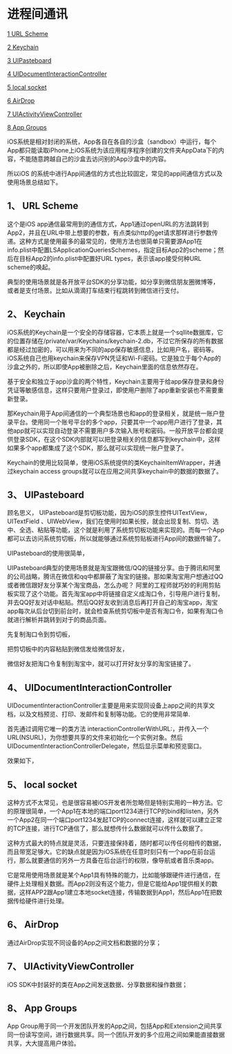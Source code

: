 # 进程间通讯

[1 URL Scheme](https://blog.csdn.net/kuangdacaikuang/article/details/78891379#1-url-scheme)

[2 Keychain](https://blog.csdn.net/kuangdacaikuang/article/details/78891379#2-keychain)

[3 UIPasteboard](https://blog.csdn.net/kuangdacaikuang/article/details/78891379#3-uipasteboard)

[4 UIDocumentInteractionController](https://blog.csdn.net/kuangdacaikuang/article/details/78891379#4-uidocumentinteractioncontroller)

[5 local socket](https://blog.csdn.net/kuangdacaikuang/article/details/78891379#5-local-socket)

[6 AirDrop](https://blog.csdn.net/kuangdacaikuang/article/details/78891379#6-airdrop)

[7 UIActivityViewController](https://blog.csdn.net/kuangdacaikuang/article/details/78891379#7-uiactivityviewcontroller)

[8 App Groups](https://blog.csdn.net/kuangdacaikuang/article/details/78891379#8-app-groups)

iOS系统是相对封闭的系统，App各自在各自的沙盒（sandbox）中运行，每个App都只能读取iPhone上iOS系统为该应用程序程序创建的文件夹AppData下的内容，不能随意跨越自己的沙盒去访问别的App沙盒中的内容。

所以iOS 的系统中进行App间通信的方式也比较固定，常见的app间通信方式以及使用场景总结如下。

## **1、 URL Scheme**

这个是iOS app通信最常用到的通信方式，App1通过openURL的方法跳转到App2，并且在URL中带上想要的参数，有点类似http的get请求那样进行参数传递。这种方式是使用最多的最常见的，使用方法也很简单只需要源App1在info.plist中配置LSApplicationQueriesSchemes，指定目标App2的scheme；然后在目标App2的info.plist中配置好URL types，表示该app接受何种URL scheme的唤起。

典型的使用场景就是各开放平台SDK的分享功能，如分享到微信朋友圈微博等，或者是支付场景。比如从滴滴打车结束行程跳转到微信进行支付。

## **2、 Keychain**

iOS系统的Keychain是一个安全的存储容器，它本质上就是一个sqllite数据库，它的位置存储在/private/var/Keychains/keychain-2.db，不过它所保存的所有数据都是经过加密的，可以用来为不同的app保存敏感信息，比如用户名，密码等。iOS系统自己也用keychain来保存VPN凭证和Wi-Fi密码。它是独立于每个App的沙盒之外的，所以即使App被删除之后，Keychain里面的信息依然存在。

基于安全和独立于app沙盒的两个特性，Keychain主要用于给app保存登录和身份凭证等敏感信息，这样只要用户登录过，即使用户删除了app重新安装也不需要重新登录。

那Keychain用于App间通信的一个典型场景也和app的登录相关，就是统一账户登录平台。使用同一个账号平台的多个app，只要其中一个app用户进行了登录，其他app就可以实现自动登录不需要用户多次输入账号和密码。一般开放平台都会提供登录SDK，在这个SDK内部就可以把登录相关的信息都写到keychain中，这样如果多个app都集成了这个SDK，那么就可以实现统一账户登录了。

Keychain的使用比较简单，使用iOS系统提供的类KeychainItemWrapper，并通过keychain access groups就可以在应用之间共享keychain中的数据的数据了。

## **3、 UIPasteboard**



顾名思义， UIPasteboard是剪切板功能，因为iOS的原生控件UITextView，UITextField 、UIWebView，我们在使用时如果长按，就会出现复制、剪切、选中、全选、粘贴等功能，这个就是利用了系统剪切板功能来实现的。而每一个App都可以去访问系统剪切板，所以就能够通过系统剪贴板进行App间的数据传输了。 

UIPasteboard的使用很简单，

UIPasteboard典型的使用场景就是淘宝跟微信/QQ的链接分享。由于腾讯和阿里的公司战略，腾讯在微信和qq中都屏蔽了淘宝的链接。那如果淘宝用户想通过QQ或者微信跟好友分享某个淘宝商品，怎么办呢？ 阿里的工程师就巧妙的利用剪贴板实现了这个功能。首先淘宝app中将链接自定义成淘口令，引导用户进行复制，并去QQ好友对话中粘贴。然后QQ好友收到消息后再打开自己的淘宝app，淘宝app每次从后台切到前台时，就会检查系统剪切板中是否有淘口令，如果有淘口令就进行解析并跳转到对于的商品页面。

先复制淘口令到剪切板，

把剪切板中的内容粘贴到微信发给微信好友，

微信好友把淘口令复制到淘宝中，就可以打开好友分享的淘宝链接了。

## **4、 UIDocumentInteractionController**

UIDocumentInteractionController主要是用来实现同设备上app之间的共享文档，以及文档预览、打印、发邮件和复制等功能。它的使用非常简单.

首先通过调用它唯一的类方法 interactionControllerWithURL:，并传入一个URL(NSURL)，为你想要共享的文件来初始化一个实例对象。然后UIDocumentInteractionControllerDelegate，然后显示菜单和预览窗口。

效果如下，

## **5、 local socket**

这种方式不太常见，也是很容易被iOS开发者所忽略但是特别实用的一种方法。它的原理很简单，一个App1在本地的端口port1234进行TCP的bind和listen，另外一个App2在同一个端口port1234发起TCP的connect连接，这样就可以建立正常的TCP连接，进行TCP通信了，那么就想传什么数据就可以传什么数据了。

这种方式最大的特点就是灵活，只要连接保持着，随时都可以传任何相传的数据，而且带宽足够大。它的缺点就是因为iOS系统在任意时刻只有一个app在前台运行，那么就要通信的另外一方具备在后台运行的权限，像导航或者音乐类app。

它是常用使用场景就是某个App1具有特殊的能力，比如能够跟硬件进行通信，在硬件上处理相关数据。而App2则没有这个能力，但是它能给App1提供相关的数据，这样APP2跟App1建立本地socket连接，传输数据到App1，然后App1在把数据传给硬件进行处理。

## **6、 AirDrop**

通过AirDrop实现不同设备的App之间文档和数据的分享；

## **7、 UIActivityViewController**

iOS SDK中封装好的类在App之间发送数据、分享数据和操作数据；

## **8、 App Groups**

App Group用于同一个开发团队开发的App之间，包括App和Extension之间共享同一份读写空间，进行数据共享。同一个团队开发的多个应用之间如果能直接数据共享，大大提高用户体验。